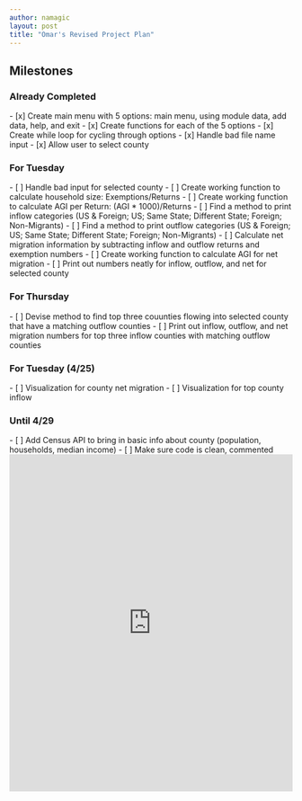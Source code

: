 ```yaml
---
author: namagic
layout: post
title: "Omar's Revised Project Plan"
---
```


<h2>Milestones</h2>

<h3>Already Completed</h3>
- [x] Create main menu with 5 options: main menu, using module data, add data, help, and exit
- [x] Create functions for each of the 5 options
- [x] Create while loop for cycling through options
- [x] Handle bad file name input
- [x] Allow user to select county

<h3>For Tuesday</h3>
- [ ] Handle bad input for selected county
- [ ] Create working function to calculate household size: Exemptions/Returns
- [ ] Create working function to calculate AGI per Return: (AGI * 1000)/Returns
- [ ] Find a method to print inflow categories (US & Foreign; US; Same State; Different State; Foreign; Non-Migrants)
- [ ] Find a method to print outflow categories (US & Foreign; US; Same State; Different State; Foreign; Non-Migrants)
- [ ] Calculate net migration information by subtracting inflow and outflow returns and exemption numbers
- [ ] Create working function to calculate AGI for net migration
- [ ] Print out numbers neatly for inflow, outflow, and net for selected county

<h3>For Thursday</h3>
- [ ] Devise method to find top three couunties flowing into selected county that have a matching outflow counties
- [ ] Print out inflow, outflow, and net migration numbers for top three inflow counties with matching outflow counties

<h3>For Tuesday (4/25)</h3>
- [ ] Visualization for county net migration
- [ ] Visualization for top county inflow

<h3>Until 4/29</h3>
- [ ] Add Census API to bring in basic info about county (population, households, median income)
- [ ] Make sure code is clean, commented


<iframe src="https://trinket.io/embed/python3/cd7a9bf6bf" width="100%" height="600" frameborder="0" marginwidth="0" marginheight="0" allowfullscreen></iframe>
